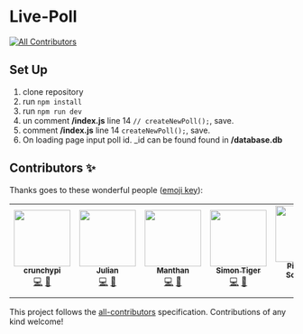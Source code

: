 # Live-Poll
<!-- ALL-CONTRIBUTORS-BADGE:START - Do not remove or modify this section -->
[![All Contributors](https://img.shields.io/badge/all_contributors-5-orange.svg?style=flat-square)](#contributors-)
<!-- ALL-CONTRIBUTORS-BADGE:END -->

## Set Up

1. clone repository
2. run `npm install`
3. run `npm run dev`
4. un comment **/index.js** line 14 `// createNewPoll();`, save.
5. comment **/index.js** line 14 `createNewPoll();`, save.
6. On loading page input poll id.  _id can be found found in **/database.db**



## Contributors ✨

Thanks goes to these wonderful people ([emoji key](https://allcontributors.org/docs/en/emoji-key)):

<!-- ALL-CONTRIBUTORS-LIST:START - Do not remove or modify this section -->
<!-- prettier-ignore-start -->
<!-- markdownlint-disable -->
<table>
  <tr>
    <td align="center"><a href="https://github.com/crunchypi"><img src="https://avatars2.githubusercontent.com/u/53178205?v=4" width="100px;" alt=""/><br /><sub><b>crunchypi</b></sub></a><br /><a href="https://github.com/CodingTrain/Live-Poll/commits?author=crunchypi" title="Code">💻</a> <a href="#ideas-crunchypi" title="Ideas, Planning, & Feedback">🤔</a></td>
    <td align="center"><a href="https://github.com/jriegraf"><img src="https://avatars1.githubusercontent.com/u/16071323?v=4" width="100px;" alt=""/><br /><sub><b>Julian</b></sub></a><br /><a href="https://github.com/CodingTrain/Live-Poll/commits?author=jriegraf" title="Code">💻</a> <a href="#ideas-jriegraf" title="Ideas, Planning, & Feedback">🤔</a></td>
    <td align="center"><a href="https://github.com/manthanabc"><img src="https://avatars2.githubusercontent.com/u/48511543?v=4" width="100px;" alt=""/><br /><sub><b>Manthan</b></sub></a><br /><a href="https://github.com/CodingTrain/Live-Poll/commits?author=manthanabc" title="Code">💻</a> <a href="#design-manthanabc" title="Design">🎨</a></td>
    <td align="center"><a href="https://simontiger.com"><img src="https://avatars1.githubusercontent.com/u/21979673?v=4" width="100px;" alt=""/><br /><sub><b>Simon Tiger</b></sub></a><br /><a href="https://github.com/CodingTrain/Live-Poll/commits?author=simon-tiger" title="Code">💻</a> <a href="#ideas-simon-tiger" title="Ideas, Planning, & Feedback">🤔</a></td>
    <td align="center"><a href="https://github.com/pieterdeschepper"><img src="https://avatars0.githubusercontent.com/u/4106097?v=4" width="100px;" alt=""/><br /><sub><b>Pieter De Schepper</b></sub></a><br /><a href="#design-pieterdeschepper" title="Design">🎨</a> <a href="https://github.com/CodingTrain/Live-Poll/commits?author=pieterdeschepper" title="Code">💻</a></td>
  </tr>
</table>

<!-- markdownlint-enable -->
<!-- prettier-ignore-end -->
<!-- ALL-CONTRIBUTORS-LIST:END -->

This project follows the [all-contributors](https://github.com/all-contributors/all-contributors) specification. Contributions of any kind welcome!